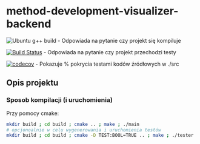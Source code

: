 # method-development-visualizer-backend

![Ubuntu g++ build](https://github.com/ianczyko/method-development-visualizer-backend/workflows/Ubuntu%20g++%20build/badge.svg) - Odpowiada na pytanie czy projekt się kompiluje

[![Build Status](https://travis-ci.org/ianczyko/method-development-visualizer-backend.svg?branch=main)](https://travis-ci.org/ianczyko/method-development-visualizer-backend) - Odpowiada na pytanie czy projekt przechodzi testy

[![codecov](https://codecov.io/gh/ianczyko/method-development-visualizer-backend/branch/main/graph/badge.svg?token=47IFD5DQNB)](https://codecov.io/gh/ianczyko/method-development-visualizer-backend) - Pokazuje % pokrycia testami kodów źródłowych w ./src

## Opis projektu

### Sposob kompilacji (i uruchomienia)

Przy pomocy cmake:

```bash
mkdir build ; cd build ; cmake .. ; make ; ./main
# opcjonoalnie w celu wygenerowania i uruchomienia testów
mkdir build ; cd build ; cmake -D TEST:BOOL=TRUE .. ; make ; ./tester